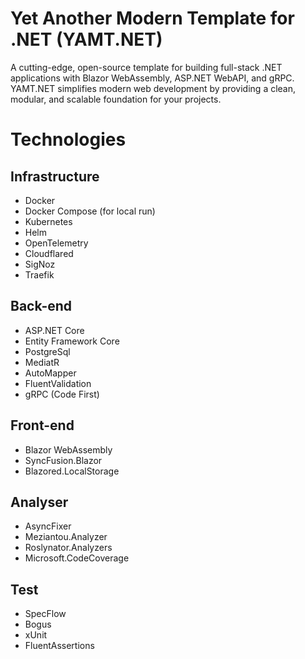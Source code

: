 # Yet Another Modern Template for .NET (YAMT.NET)

A cutting-edge, open-source template for building full-stack .NET applications with Blazor WebAssembly, ASP.NET WebAPI, and gRPC. YAMT.NET simplifies modern web development by providing a clean, modular, and scalable foundation for your projects.

# Technologies

## Infrastructure
- Docker
- Docker Compose (for local run)
- Kubernetes
- Helm
- OpenTelemetry
- Cloudflared
- SigNoz
- Traefik

## Back-end
- ASP.NET Core
- Entity Framework Core
- PostgreSql
- MediatR
- AutoMapper
- FluentValidation
- gRPC (Code First)

## Front-end
- Blazor WebAssembly
- SyncFusion.Blazor
- Blazored.LocalStorage

## Analyser
- AsyncFixer
- Meziantou.Analyzer
- Roslynator.Analyzers
- Microsoft.CodeCoverage

## Test
- SpecFlow
- Bogus
- xUnit
- FluentAssertions
